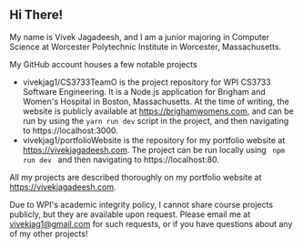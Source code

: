 ## Hi There!

My name is Vivek Jagadeesh, and I am a junior majoring in Computer Science at Worcester Polytechnic Institute in Worcester, Massachusetts.

My GitHub account houses a few notable projects
- vivekjag1/CS3733TeamO is the project repository for WPI CS3733 Software Engineering. It is a Node.js application for Brigham and Women's Hospital in Boston, Massachusetts. At the time of writing, the website is publicly available at https://brighamwomens.com, and can be run by using the <code>yarn run dev</code> script in the project, and then navigating to https://localhost:3000.
- vivekjag1/portfolioWebsite is the repository for my portfolio website at https://vivekjagadeesh.com. The project can be run locally using <code> npm run dev </code> and then navigating to https://localhost:80.

All my projects are described thoroughly on my portfolio website at https://vivekjagadeesh.com. 

Due to WPI's academic integrity policy, I cannot share course projects publicly, but they are available upon request. Please email me at vivekjag1@gmail.com for such requests, or if you have questions about any of my other projects!

